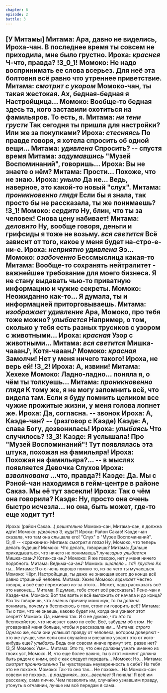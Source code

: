```yaml
---
chapter: 6
episode: 2
battle: 3
---
```

[У Митамы]
Митама: Ара, давно не виделись, Ироха-чан. В последнее время ты совсем не приходила, мне было грустно.
Ироха: *краснея* Ч-что, правда?
!3_0_1!
Момоко: Не надо воспринимать ее слова всерьез. Для неё эта болтовня всё равно что утреннее приветствие.
Митама: *смотрит с укором* Момоко-чан, ты такая жестокая. Ах, бедная-бедная я Настройщица...
Момоко: Вообще-то бедная здесь та, кого заставили охотиться на фамильяров. То есть, я.
Митама: *ни тени грусти* Так сегодня ты пришла для настройки? Или же за покупками?
Ироха: *стесняясь* По правде говоря, я хотела спросить об одной вещи...
Митама: *удивлена* Спросить?
-- спустя время
Митама: *задумавшись* "Музей Воспоминаний", говоришь...
Ироха: Вы не знаете о нём?
Митама: Прости... Похоже, что не знаю.
Ироха: *уныло* Да не... Ведь, наверное, это какой-то новый "слух".
Митама: *проникновенно глядя* Если бы я знала, так просто бы не рассказала, ты же понимаешь?
!3_1!
Момоко: *сердито* Ну, блин, что ты за человек! Снова цену набивает!
Митама: *деловито* Ну, вообще говоря, деньги и грифсиды я тоже не возьму. *вся светится* Всё зависит от того, какое у меня будет на-стро-е-ни-е.
Ироха: *неприятно удивлена* Ээ...
Момоко: *озабоченно* Бессмыслица какая-то
Митама: Вообще-то сохранять нейтралитет - важнейшее требование для моего бизнеса. Я не стану выдавать чью-то приватную информацию и чужие секреты.
Момоко: Неожиданно как-то... Я думала, ты и информацией приторговываешь.
Митама: *изображает удивление* Ара, Момоко, про тебя тоже можно? *улыбается* Например, о том, сколько у тебя есть разных трусиков с узором с животными...
Ироха: *красная* Узор с животными...
Митама: *вся светится* Мишка-чааан♪, Котя-чааан♪
Момоко: *красная* Замолчи! Нет у меня ничего такого! Ироха, не верь ей!
!3_2!
Ироха: А, извини!
Митама: Хехехе
Момоко: Ладно-ладно... поняла я, о чём ты толкуешь...
Митама: *проникновенно глядя* К тому же, я не могу запомнить всё, что видела там. Если я буду помнить целиком все чужие прожитые жизни, у меня голова лопнет же.
Ироха: Да, согласна.
-- звонок
Ироха: А, Каэде-чан?
-- (разговор с Каэде)
Каэде: А, слава Богу, дозвонилась!
Ироха: *улыбаясь* Что случилось?
!3_3!
Каэде: Я услышала! Про "Музей Воспоминаний"! Тут появлялась эта штука, похожая на фамильяра!
Ироха: Похожая на фамильяра?...
-- в мыслях появляется Девочка Слухов
Ироха: *взволнована* ...что, правда?!
Каэде: Да. Мы с Рэной-чан находимся в гейм-центре в районе Сакаэ. Мы её тут засекли!
Ироха: Так о чём она говорила?
Каэде: Ну, просто она очень быстро исчезла... но она, быть может, где-то еще ходит тут!
--
Ироха: (район Сакаэ...) *решительно* Момоко-сан, Митама-сан, я должна идти!
Момоко: *удивлена* Э, куда?!
Ироха: Район Сакаэ! Каэде-чан сказала, что там она слышала его! "Слух" о "Музее Воспоминаний".
!3_4!
-- <сражение>
Митама: *смотрит в глаза* Ну, Момоко, что теперь делать будешь?
Момоко: Что делать, говоришь?
Митама: Дальше прикидываться, что ничего не понимаешь? *лучезарно улыбается* Мишка-саан♪ Котик-са-ан♪
Момоко: Я же говорю, нет у меня ничего подобного.
Митама: Ведьма-са-ан♪
Момоко: *ошалело* ...гх?! *грустно* Ах ты...
Митама: Я о-о-чень хорошо помню то, из-за чего ты мучаешься.
Момоко: Чёрт, Настройщица, ты даже не знающая всего до конца всё равно страшный человек.
Митама: Хехех
Момоко: *вздыхает* Честно говоря, я всё еще переживаю из-за этого... Может, надо рассказать всё это наконец...
Митама: Я думаю, тебе стоит всё рассказать? Рене-чан и Каэде-чан.
Момоко: Вот так взять и всё выложить от начала и до конца? Раз ты говоришь, что знаешь причину моих мук, то ты должна понимать, почему я беспокоюсь о том, стоит ли говорить всё?
Митама: Ты о том, что не знаешь, каково будет им, когда они узнают этот секрет?
Момоко: Да, именно так. И я не думаю, что это то беспокойство, что исчезнет само по себе. Всё, забудем об этом. Не уговаривай меня больше, чтобы я рассказала им...
Митама: *строго* Однако же, если они услышат правду от человека, котором доверяют - это же лучше, чем если они случайно и внезапно узнают это от кого-нибудь еще? *улыбаясь* Ведь они совсем иначе примут это, разве нет?
!3_5!
Момоко: Умм...
Митама: Это то, что они должны узнать именно из твоих уст, Момоко. И, что еще более важно, ты в этот момент должна быть рядом с ними, всё с как следует передать...
Момоко: Но...
Митама: *смотрит проникновенно* Ты чувствуешь неуверенность в себе? На тебя это не похоже.
Момоко: Так-то оно так... Не похоже... На Момоко-сан совсем не похоже... *в раздумиях*...эхх...*веселеет* Я поняла! Я всё им расскажу, сама лично. Чем позволить им, случайно узнавшим правду, утонуть в отчаянии, лучше им всё передам я сама.
